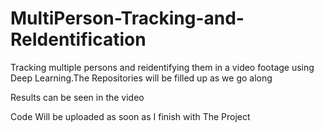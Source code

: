 # MultiPerson-Tracking-and-ReIdentification

Tracking multiple persons and reidentifying them in a video footage using Deep Learning.The Repositories will be filled up as we go along


Results can be seen in the video

Code Will be uploaded as soon as I finish with The Project
